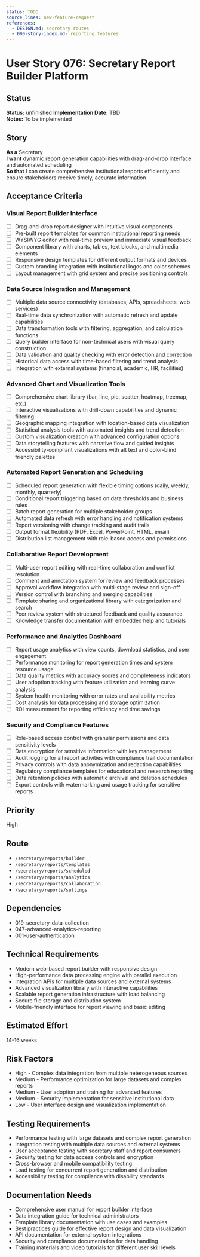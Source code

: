 ```yaml
---
status: TODO
source_lines: new-feature-request
references:
  - DESIGN.md: secretary routes
  - 000-story-index.md: reporting features
---
```

# User Story 076: Secretary Report Builder Platform

## Status
**Status:** unfinished
**Implementation Date:** TBD  
**Notes:** To be implemented

## Story
**As a** Secretary  
**I want** dynamic report generation capabilities with drag-and-drop interface and automated scheduling  
**So that** I can create comprehensive institutional reports efficiently and ensure stakeholders receive timely, accurate information

## Acceptance Criteria

### Visual Report Builder Interface
- [ ] Drag-and-drop report designer with intuitive visual components
- [ ] Pre-built report templates for common institutional reporting needs
- [ ] WYSIWYG editor with real-time preview and immediate visual feedback
- [ ] Component library with charts, tables, text blocks, and multimedia elements
- [ ] Responsive design templates for different output formats and devices
- [ ] Custom branding integration with institutional logos and color schemes
- [ ] Layout management with grid system and precise positioning controls

### Data Source Integration and Management
- [ ] Multiple data source connectivity (databases, APIs, spreadsheets, web services)
- [ ] Real-time data synchronization with automatic refresh and update capabilities
- [ ] Data transformation tools with filtering, aggregation, and calculation functions
- [ ] Query builder interface for non-technical users with visual query construction
- [ ] Data validation and quality checking with error detection and correction
- [ ] Historical data access with time-based filtering and trend analysis
- [ ] Integration with external systems (financial, academic, HR, facilities)

### Advanced Chart and Visualization Tools
- [ ] Comprehensive chart library (bar, line, pie, scatter, heatmap, treemap, etc.)
- [ ] Interactive visualizations with drill-down capabilities and dynamic filtering
- [ ] Geographic mapping integration with location-based data visualization
- [ ] Statistical analysis tools with automated insights and trend detection
- [ ] Custom visualization creation with advanced configuration options
- [ ] Data storytelling features with narrative flow and guided insights
- [ ] Accessibility-compliant visualizations with alt text and color-blind friendly palettes

### Automated Report Generation and Scheduling
- [ ] Scheduled report generation with flexible timing options (daily, weekly, monthly, quarterly)
- [ ] Conditional report triggering based on data thresholds and business rules
- [ ] Batch report generation for multiple stakeholder groups
- [ ] Automated data refresh with error handling and notification systems
- [ ] Report versioning with change tracking and audit trails
- [ ] Output format flexibility (PDF, Excel, PowerPoint, HTML, email)
- [ ] Distribution list management with role-based access and permissions

### Collaborative Report Development
- [ ] Multi-user report editing with real-time collaboration and conflict resolution
- [ ] Comment and annotation system for review and feedback processes
- [ ] Approval workflow integration with multi-stage review and sign-off
- [ ] Version control with branching and merging capabilities
- [ ] Template sharing and organizational library with categorization and search
- [ ] Peer review system with structured feedback and quality assurance
- [ ] Knowledge transfer documentation with embedded help and tutorials

### Performance and Analytics Dashboard
- [ ] Report usage analytics with view counts, download statistics, and user engagement
- [ ] Performance monitoring for report generation times and system resource usage
- [ ] Data quality metrics with accuracy scores and completeness indicators
- [ ] User adoption tracking with feature utilization and learning curve analysis
- [ ] System health monitoring with error rates and availability metrics
- [ ] Cost analysis for data processing and storage optimization
- [ ] ROI measurement for reporting efficiency and time savings

### Security and Compliance Features
- [ ] Role-based access control with granular permissions and data sensitivity levels
- [ ] Data encryption for sensitive information with key management
- [ ] Audit logging for all report activities with compliance trail documentation
- [ ] Privacy controls with data anonymization and redaction capabilities
- [ ] Regulatory compliance templates for educational and research reporting
- [ ] Data retention policies with automatic archival and deletion schedules
- [ ] Export controls with watermarking and usage tracking for sensitive reports

## Priority
High

## Route
- `/secretary/reports/builder`
- `/secretary/reports/templates`
- `/secretary/reports/scheduled`
- `/secretary/reports/analytics`
- `/secretary/reports/collaboration`
- `/secretary/reports/settings`

## Dependencies
- 019-secretary-data-collection
- 047-advanced-analytics-reporting
- 001-user-authentication

## Technical Requirements
- Modern web-based report builder with responsive design
- High-performance data processing engine with parallel execution
- Integration APIs for multiple data sources and external systems
- Advanced visualization library with interactive capabilities
- Scalable report generation infrastructure with load balancing
- Secure file storage and distribution system
- Mobile-friendly interface for report viewing and basic editing

## Estimated Effort
14-16 weeks

## Risk Factors
- High - Complex data integration from multiple heterogeneous sources
- Medium - Performance optimization for large datasets and complex reports
- Medium - User adoption and training for advanced features
- Medium - Security implementation for sensitive institutional data
- Low - User interface design and visualization implementation

## Testing Requirements
- Performance testing with large datasets and complex report generation
- Integration testing with multiple data sources and external systems
- User acceptance testing with secretary staff and report consumers
- Security testing for data access controls and encryption
- Cross-browser and mobile compatibility testing
- Load testing for concurrent report generation and distribution
- Accessibility testing for compliance with disability standards

## Documentation Needs
- Comprehensive user manual for report builder interface
- Data integration guide for technical administrators
- Template library documentation with use cases and examples
- Best practices guide for effective report design and data visualization
- API documentation for external system integrations
- Security and compliance documentation for data handling
- Training materials and video tutorials for different user skill levels
